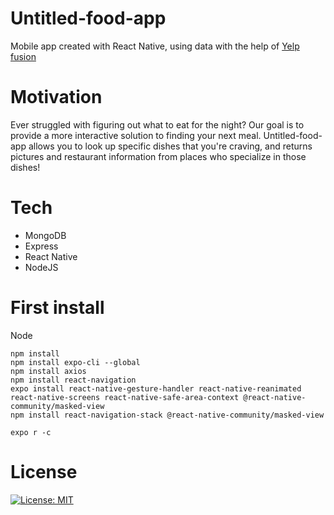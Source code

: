# Untitled-food-app

Mobile app created with React Native, using data with the help of [Yelp fusion](https://www.yelp.ca/fusion)

# Motivation

Ever struggled with figuring out what to eat for the night? Our goal is to provide a more interactive solution to finding your next meal. Untitled-food-app allows you to look up specific dishes that you're craving, and returns pictures and restaurant information from places who specialize in those dishes! 

# Tech

* MongoDB
* Express
* React Native
* NodeJS

# First install

Node

```
npm install
npm install expo-cli --global
npm install axios
npm install react-navigation
expo install react-native-gesture-handler react-native-reanimated react-native-screens react-native-safe-area-context @react-native-community/masked-view
npm install react-navigation-stack @react-native-community/masked-view

```

```
expo r -c
```
# License

[![License: MIT](https://img.shields.io/badge/License-MIT-yellow.svg)](https://opensource.org/licenses/MIT)


